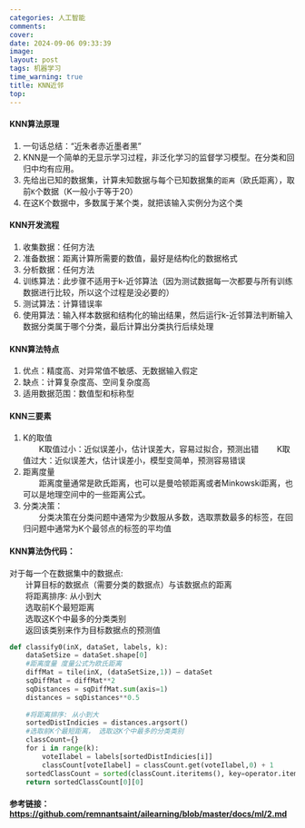 ```yaml
---
categories: 人工智能
comments: 
cover: 
date: 2024-09-06 09:33:39
image: 
layout: post
tags: 机器学习
time_warning: true
title: KNN近邻
top: 
---
```


#### KNN算法原理
1. 一句话总结：“近朱者赤近墨者黑”
2. KNN是一个简单的无显示学习过程，非泛化学习的监督学习模型。在分类和回归中均有应用。
3. 先给出已知的数据集，计算未知数据与每个已知数据集的`距离`（欧氏距离），取前`K`个数据（K一般小于等于20）
4. 在这K个数据中，多数属于某个类，就把该输入实例分为这个类

#### KNN开发流程
1. 收集数据：任何方法
2. 准备数据：距离计算所需要的数值，最好是结构化的数据格式
3. 分析数据：任何方法
4. 训练算法：此步骤不适用于k-近邻算法（因为测试数据每一次都要与所有训练数据进行比较，所以这个过程是没必要的）
5. 测试算法：计算错误率
6. 使用算法：输入样本数据和结构化的输出结果，然后运行k-近邻算法判断输入数据分类属于哪个分类，最后计算出分类执行后续处理

#### KNN算法特点
1. 优点：精度高、对异常值不敏感、无数据输入假定
2. 缺点：计算复杂度高、空间复杂度高
3. 适用数据范围：数值型和标称型

#### KNN三要素
1. K的取值  
&emsp;&emsp;K取值过小：近似误差小，估计误差大，容易过拟合，预测出错
&emsp;&emsp;K取值过大：近似误差大，估计误差小，模型变简单，预测容易错误
2. 距离度量  
&emsp;&emsp;距离度量通常是欧氏距离，也可以是曼哈顿距离或者Minkowski距离，也可以是地理空间中的一些距离公式。
3. 分类决策：  
&emsp;&emsp;分类决策在分类问题中通常为少数服从多数，选取票数最多的标签，在回归问题中通常为K个最邻点的标签的平均值

#### KNN算法伪代码：
对于每一个在数据集中的数据点:   
&emsp;&emsp;计算目标的数据点（需要分类的数据点）与该数据点的距离   
&emsp;&emsp;将距离排序: 从小到大   
&emsp;&emsp;选取前K个最短距离   
&emsp;&emsp;选取这K个中最多的分类类别   
&emsp;&emsp;返回该类别来作为目标数据点的预测值       

``` python
def classify0(inX, dataSet, labels, k):
    dataSetSize = dataSet.shape[0]
    #距离度量 度量公式为欧氏距离
    diffMat = tile(inX, (dataSetSize,1)) – dataSet
    sqDiffMat = diffMat**2
    sqDistances = sqDiffMat.sum(axis=1)
    distances = sqDistances**0.5
    
    #将距离排序: 从小到大
    sortedDistIndicies = distances.argsort()
    #选取前K个最短距离， 选取这K个中最多的分类类别
    classCount={}
    for i in range(k): 
        voteIlabel = labels[sortedDistIndicies[i]]
        classCount[voteIlabel] = classCount.get(voteIlabel,0) + 1 
    sortedClassCount = sorted(classCount.iteritems(), key=operator.itemgetter(1), reverse=True)
    return sortedClassCount[0][0]
```

#### 参考链接：<https://github.com/remnantsaint/ailearning/blob/master/docs/ml/2.md>